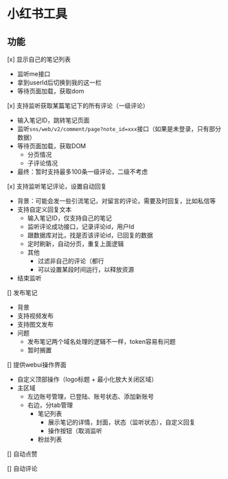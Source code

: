 # 小红书工具

## 功能
[x] 显示自己的笔记列表
  - 监听me接口
  - 拿到userId后切换到我的这一栏
  - 等待页面加载，获取dom

[x] 支持监听获取某篇笔记下的所有评论（一级评论）
  - 输入笔记ID，跳转笔记页面
  - 监听`sns/web/v2/comment/page?note_id=xxx`接口（如果是未登录，只有部分数据）
  - 等待页面加载，获取DOM
    - 分页情况
    - 子评论情况
  - 最终：暂时支持最多100条一级评论，二级不考虑

[x] 支持监听笔记评论，设置自动回复
  - 背景：可能会发一些引流笔记，对留言的评论，需要及时回复，比如私信等
  - 支持自定义回复文本
    - 输入笔记ID，仅支持自己的笔记
    - 监听评论成功接口，记录评论id，用户Id
    - 跟数据库对比，找是否该评论id，已回复的数据
    - 定时刷新，自动分页，重复上面逻辑
    - 其他
      - 过滤非自己的评论（都行
      - 可以设置某段时间运行，以释放资源
  - 结束监听

[] 发布笔记
  - 背景
  - 支持视频发布
  - 支持图文发布
  - 问题
    - 发布笔记两个域名处理的逻辑不一样，token容易有问题
    - 暂时搁置

[] 提供webui操作界面
  - 自定义顶部操作（logo标题 + 最小化放大关闭区域）
  - 主区域
    - 左边账号管理，已登陆、账号状态、添加新账号
    - 右边，分tab管理
      - 笔记列表
        - 展示笔记的详情，封面，状态（监听状态），自定义回复
        - 操作按钮（取消监听
      - 粉丝列表

[] 自动点赞

[] 自动评论
